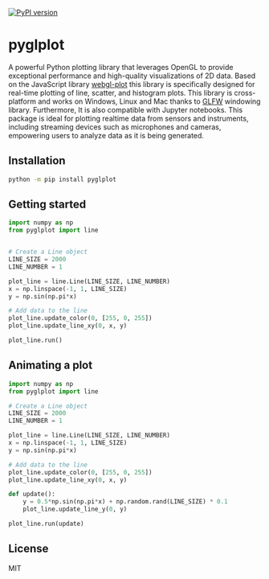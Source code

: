 [![PyPI version](https://badge.fury.io/py/pyglplot.svg)](https://badge.fury.io/py/pyglplot)

# pyglplot

A powerful Python plotting library that leverages OpenGL to provide exceptional performance and high-quality visualizations of 2D data. Based on the JavaScript library [webgl-plot](https://github.com/danchitnis/webgl-plot) this library is specifically designed for real-time plotting of line, scatter, and histogram plots. This library is cross-platform and works on Windows, Linux and Mac thanks to [GLFW](https://www.glfw.org/) windowing library. Furthermore, It is also compatible with Jupyter notebooks. This package is ideal for plotting realtime data from sensors and instruments, including streaming devices such as microphones and cameras, empowering users to analyze data as it is being generated.

## Installation

```bash
python -m pip install pyglplot
```

## Getting started

```python
import numpy as np
from pyglplot import line


# Create a Line object
LINE_SIZE = 2000
LINE_NUMBER = 1

plot_line = line.Line(LINE_SIZE, LINE_NUMBER)
x = np.linspace(-1, 1, LINE_SIZE)
y = np.sin(np.pi*x)

# Add data to the line
plot_line.update_color(0, [255, 0, 255])
plot_line.update_line_xy(0, x, y)

plot_line.run()
```

## Animating a plot

```python
import numpy as np
from pyglplot import line

# Create a Line object
LINE_SIZE = 2000
LINE_NUMBER = 1

plot_line = line.Line(LINE_SIZE, LINE_NUMBER)
x = np.linspace(-1, 1, LINE_SIZE)
y = np.sin(np.pi*x)

# Add data to the line
plot_line.update_color(0, [255, 0, 255])
plot_line.update_line_xy(0, x, y)

def update():
    y = 0.5*np.sin(np.pi*x) + np.random.rand(LINE_SIZE) * 0.1
    plot_line.update_line_y(0, y)

plot_line.run(update)
```

## License

MIT
